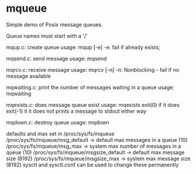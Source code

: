 mqueue
======
Simple demo of Posix message queues.

Queue names must start with a '/'

mqup.c: create queue
	usage: mqup [-e] <name>
		-e: fail if <name> already exists;

mqsend.c: send message
	usage: mqsend <name> <message>

mqrcv.c: receive message
	usage: mqrcv [-n] <name>
		-n: Nonblocking - fail if no message available

mqwaiting.c: print the number of messages waiting in a queue
	usage: mqwaiting <name>

mqexists.c: does message queue exist
	usage: mqexists <name>
		exit(0) if it does
		exit(-1) it it does not
		prints a message to stdout either way

mqdown.c: destroy queue
	usage: mqdown <name>




defaults and max set in /proc/sys/fs/mqueue
/proc/sys/fs/mqueue/msg\_default -> default max messages in a queue (10)
/proc/sys/fs/mqueue/msg\_max -> system max number of messages in a queue (10)
/proc/sys/fs/mqueue/msgsize\_default -> default max message size (8192)
/proc/sys/fs/mqueue/msgsize\_max -> system max message size (8192)
sysctl and sysctl.conf can be used to change these permanently


